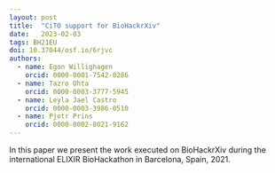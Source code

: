 ```yaml
---
layout: post
title:  "CiTO support for BioHackrXiv"
date:   2023-02-03
tags: BH21EU
doi: 10.37044/osf.io/6rjvc
authors:
  - name: Egon Willighagen
    orcid: 0000-0001-7542-0286
  - name: Tazro Ohta
    orcid: 0000-0003-3777-5945
  - name: Leyla Jael Castro
    orcid: 0000-0003-3986-0510
  - name: Pjotr Prins
    orcid: 0000-0002-8021-9162
---
```


In this paper we present the work executed on BioHackrXiv during the international ELIXIR BioHackathon in Barcelona, Spain, 2021.

